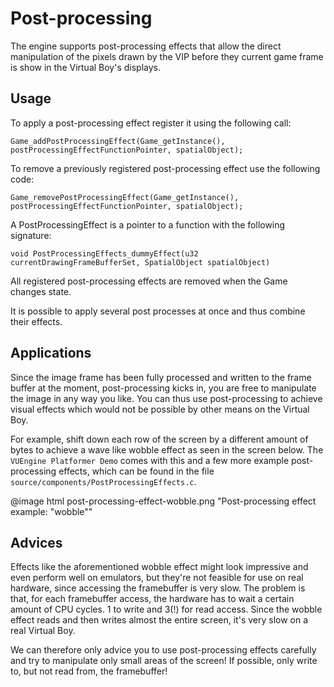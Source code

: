 Post-processing
===============

The engine supports post-processing effects that allow the direct manipulation of the pixels drawn by the VIP before they current game frame is show in the Virtual Boy's displays.


Usage
-----

To apply a post-processing effect register it using the following call:

	Game_addPostProcessingEffect(Game_getInstance(), postProcessingEffectFunctionPointer, spatialObject);

To remove a previously registered post-processing effect use the following code:
	
	Game_removePostProcessingEffect(Game_getInstance(), postProcessingEffectFunctionPointer, spatialObject);

A PostProcessingEffect is a pointer to a function with the following signature:

	void PostProcessingEffects_dummyEffect(u32 currentDrawingFrameBufferSet, SpatialObject spatialObject)

All registered post-processing effects are removed when the Game changes state.

It is possible to apply several post processes at once and thus combine their effects.


Applications
------------

Since the image frame has been fully processed and written to the frame buffer at the moment, post-processing kicks in, you are free to manipulate the image in any way you like. You can thus use post-processing to achieve visual effects which would not be possible by other means on the Virtual Boy.

For example, shift down each row of the screen by a different amount of bytes to achieve a wave like wobble effect as seen in the screen below. The `VUEngine Platformer Demo` comes with this and a few more example post-processing effects, which can be found in the file `source/components/PostProcessingEffects.c`.

@image html post-processing-effect-wobble.png "Post-processing effect example: \"wobble\"" 


Advices
-------

Effects like the aforementioned wobble effect might look impressive and even perform well on emulators, but they're not feasible for use on real hardware, since accessing the framebuffer is very slow. The problem is that, for each framebuffer access, the hardware has to wait a certain amount of CPU cycles. 1 to write and 3(!) for read access. Since the wobble effect reads and then writes almost the entire screen, it's very slow on a real Virtual Boy.

We can therefore only advice you to use post-processing effects carefully and try to manipulate only small areas of the screen! If possible, only write to, but not read from, the framebuffer!
